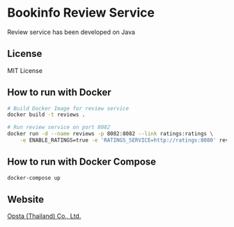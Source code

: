 # Bookinfo Review Service

Review service has been developed on Java

## License

MIT License

## How to run with Docker

```bash
# Build Docker Image for review service
docker build -t reviews .

# Run review service on port 8082
docker run -d --name reviews -p 8082:8082 --link ratings:ratings \
    -e ENABLE_RATINGS=true -e 'RATINGS_SERVICE=http://ratings:8080' reviews
```

## How to run with Docker Compose

```bash
docker-compose up
```

## Website

[Opsta (Thailand) Co., Ltd.](https://www.opsta.co.th)
